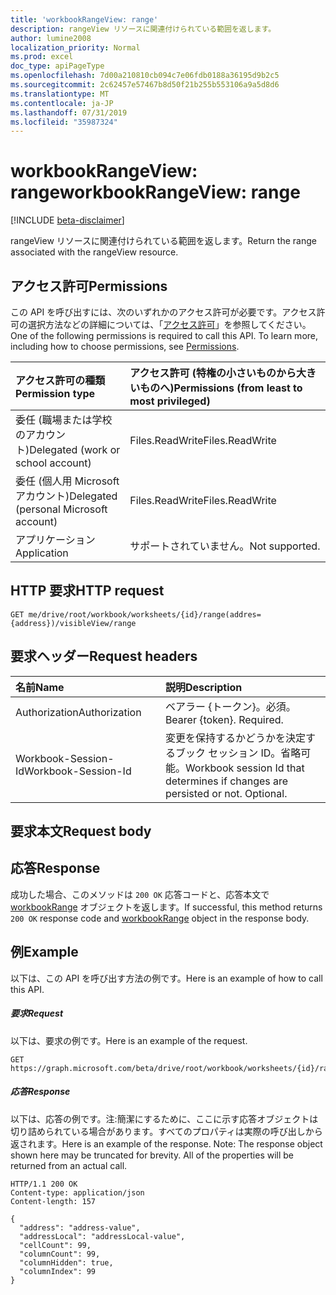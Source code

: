 ```yaml
---
title: 'workbookRangeView: range'
description: rangeView リソースに関連付けられている範囲を返します。
author: lumine2008
localization_priority: Normal
ms.prod: excel
doc_type: apiPageType
ms.openlocfilehash: 7d00a210810cb094c7e06fdb0188a36195d9b2c5
ms.sourcegitcommit: 2c62457e57467b8d50f21b255b553106a9a5d8d6
ms.translationtype: MT
ms.contentlocale: ja-JP
ms.lasthandoff: 07/31/2019
ms.locfileid: "35987324"
---
```

# <a name="workbookrangeview-range"></a><span data-ttu-id="fc82f-103">workbookRangeView: range</span><span class="sxs-lookup"><span data-stu-id="fc82f-103">workbookRangeView: range</span></span>

[!INCLUDE [beta-disclaimer](../../includes/beta-disclaimer.md)]

<span data-ttu-id="fc82f-104">rangeView リソースに関連付けられている範囲を返します。</span><span class="sxs-lookup"><span data-stu-id="fc82f-104">Return the range associated with the rangeView resource.</span></span>

## <a name="permissions"></a><span data-ttu-id="fc82f-105">アクセス許可</span><span class="sxs-lookup"><span data-stu-id="fc82f-105">Permissions</span></span>
<span data-ttu-id="fc82f-p101">この API を呼び出すには、次のいずれかのアクセス許可が必要です。アクセス許可の選択方法などの詳細については、「[アクセス許可](/graph/permissions-reference)」を参照してください。</span><span class="sxs-lookup"><span data-stu-id="fc82f-p101">One of the following permissions is required to call this API. To learn more, including how to choose permissions, see [Permissions](/graph/permissions-reference).</span></span>


|<span data-ttu-id="fc82f-108">アクセス許可の種類</span><span class="sxs-lookup"><span data-stu-id="fc82f-108">Permission type</span></span>      | <span data-ttu-id="fc82f-109">アクセス許可 (特権の小さいものから大きいものへ)</span><span class="sxs-lookup"><span data-stu-id="fc82f-109">Permissions (from least to most privileged)</span></span>              |
|:--------------------|:---------------------------------------------------------|
|<span data-ttu-id="fc82f-110">委任 (職場または学校のアカウント)</span><span class="sxs-lookup"><span data-stu-id="fc82f-110">Delegated (work or school account)</span></span> | <span data-ttu-id="fc82f-111">Files.ReadWrite</span><span class="sxs-lookup"><span data-stu-id="fc82f-111">Files.ReadWrite</span></span>    |
|<span data-ttu-id="fc82f-112">委任 (個人用 Microsoft アカウント)</span><span class="sxs-lookup"><span data-stu-id="fc82f-112">Delegated (personal Microsoft account)</span></span> | <span data-ttu-id="fc82f-113">Files.ReadWrite</span><span class="sxs-lookup"><span data-stu-id="fc82f-113">Files.ReadWrite</span></span>    |
|<span data-ttu-id="fc82f-114">アプリケーション</span><span class="sxs-lookup"><span data-stu-id="fc82f-114">Application</span></span> | <span data-ttu-id="fc82f-115">サポートされていません。</span><span class="sxs-lookup"><span data-stu-id="fc82f-115">Not supported.</span></span> |

## <a name="http-request"></a><span data-ttu-id="fc82f-116">HTTP 要求</span><span class="sxs-lookup"><span data-stu-id="fc82f-116">HTTP request</span></span>
<!-- { "blockType": "ignored" } -->
```http
GET me/drive/root/workbook/worksheets/{id}/range(addres={address})/visibleView/range

```
## <a name="request-headers"></a><span data-ttu-id="fc82f-117">要求ヘッダー</span><span class="sxs-lookup"><span data-stu-id="fc82f-117">Request headers</span></span>
| <span data-ttu-id="fc82f-118">名前</span><span class="sxs-lookup"><span data-stu-id="fc82f-118">Name</span></span>       | <span data-ttu-id="fc82f-119">説明</span><span class="sxs-lookup"><span data-stu-id="fc82f-119">Description</span></span>|
|:---------------|:----------|
| <span data-ttu-id="fc82f-120">Authorization</span><span class="sxs-lookup"><span data-stu-id="fc82f-120">Authorization</span></span>  | <span data-ttu-id="fc82f-p102">ベアラー {トークン}。必須。</span><span class="sxs-lookup"><span data-stu-id="fc82f-p102">Bearer {token}. Required.</span></span> |
| <span data-ttu-id="fc82f-123">Workbook-Session-Id</span><span class="sxs-lookup"><span data-stu-id="fc82f-123">Workbook-Session-Id</span></span>  | <span data-ttu-id="fc82f-p103">変更を保持するかどうかを決定するブック セッション ID。省略可能。</span><span class="sxs-lookup"><span data-stu-id="fc82f-p103">Workbook session Id that determines if changes are persisted or not. Optional.</span></span>|

## <a name="request-body"></a><span data-ttu-id="fc82f-126">要求本文</span><span class="sxs-lookup"><span data-stu-id="fc82f-126">Request body</span></span>

## <a name="response"></a><span data-ttu-id="fc82f-127">応答</span><span class="sxs-lookup"><span data-stu-id="fc82f-127">Response</span></span>

<span data-ttu-id="fc82f-128">成功した場合、このメソッドは `200 OK` 応答コードと、応答本文で [workbookRange](../resources/workbookrange.md) オブジェクトを返します。</span><span class="sxs-lookup"><span data-stu-id="fc82f-128">If successful, this method returns `200 OK` response code and [workbookRange](../resources/workbookrange.md) object in the response body.</span></span>

## <a name="example"></a><span data-ttu-id="fc82f-129">例</span><span class="sxs-lookup"><span data-stu-id="fc82f-129">Example</span></span>
<span data-ttu-id="fc82f-130">以下は、この API を呼び出す方法の例です。</span><span class="sxs-lookup"><span data-stu-id="fc82f-130">Here is an example of how to call this API.</span></span>
##### <a name="request"></a><span data-ttu-id="fc82f-131">要求</span><span class="sxs-lookup"><span data-stu-id="fc82f-131">Request</span></span>
<span data-ttu-id="fc82f-132">以下は、要求の例です。</span><span class="sxs-lookup"><span data-stu-id="fc82f-132">Here is an example of the request.</span></span>
<!-- {
  "blockType": "request",
  "name": "workbookrangeview_range"
}-->
```http
GET https://graph.microsoft.com/beta/drive/root/workbook/worksheets/{id}/range(addres='A1:Z10')/visibleView/range
```

##### <a name="response"></a><span data-ttu-id="fc82f-133">応答</span><span class="sxs-lookup"><span data-stu-id="fc82f-133">Response</span></span>
<span data-ttu-id="fc82f-p104">以下は、応答の例です。注:簡潔にするために、ここに示す応答オブジェクトは切り詰められている場合があります。すべてのプロパティは実際の呼び出しから返されます。</span><span class="sxs-lookup"><span data-stu-id="fc82f-p104">Here is an example of the response. Note: The response object shown here may be truncated for brevity. All of the properties will be returned from an actual call.</span></span>
<!-- {
  "blockType": "response",
  "truncated": true,
  "@odata.type": "microsoft.graph.workbookRange"
} -->
```http
HTTP/1.1 200 OK
Content-type: application/json
Content-length: 157

{
  "address": "address-value",
  "addressLocal": "addressLocal-value",
  "cellCount": 99,
  "columnCount": 99,
  "columnHidden": true,
  "columnIndex": 99
}
```
